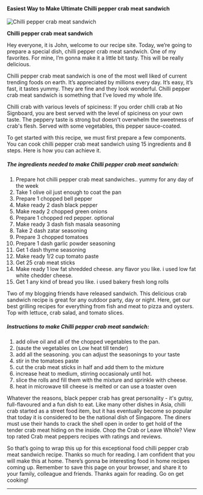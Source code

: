             

#### Easiest Way to Make Ultimate Chilli pepper crab meat sandwich

![Chilli pepper crab meat sandwich](https://img-global.cpcdn.com/recipes/46946950/751x532cq70/chilli-pepper-crab-meat-sandwich-recipe-main-photo.jpg)

**Chilli pepper crab meat sandwich**

Hey everyone, it is John, welcome to our recipe site. Today, we’re going to prepare a special dish, chilli pepper crab meat sandwich. One of my favorites. For mine, I’m gonna make it a little bit tasty. This will be really delicious.

Chilli pepper crab meat sandwich is one of the most well liked of current trending foods on earth. It’s appreciated by millions every day. It’s easy, it’s fast, it tastes yummy. They are fine and they look wonderful. Chilli pepper crab meat sandwich is something that I’ve loved my whole life.

Chilli crab with various levels of spiciness: If you order chilli crab at No Signboard, you are best served with the level of spiciness on your own taste. The peppery taste is strong but doesn't overwhelm the sweetness of crab's flesh. Served with some vegetables, this pepper sauce-coated.

To get started with this recipe, we must first prepare a few components. You can cook chilli pepper crab meat sandwich using 15 ingredients and 8 steps. Here is how you can achieve it.

##### The ingredients needed to make Chilli pepper crab meat sandwich:

1.  Prepare hot chilli pepper crab meat sandwiches.. yummy for any day of the week
2.  Take 1 olive oil just enough to coat the pan
3.  Prepare 1 chopped bell pepper
4.  Make ready 2 dash black pepper
5.  Make ready 2 chopped green onions
6.  Prepare 1 chopped red pepper. optional
7.  Make ready 3 dash fish masala seasoning
8.  Take 2 dash zatar seasoning
9.  Prepare 3 chopped tomatoes
10.  Prepare 1 dash garlic powder seasoning
11.  Get 1 dash thyme seasoning
12.  Make ready 1/2 cup tomato paste
13.  Get 25 crab meat sticks
14.  Make ready 1 low fat shredded cheese. any flavor you like. i used low fat white chedder cheese.
15.  Get 1 any kind of bread you like. i used bakery fresh long rolls

Two of my blogging friends have released sandwich. This delicious crab sandwich recipe is great for any outdoor party, day or night. Here, get our best grilling recipes for everything from fish and meat to pizza and oysters. Top with lettuce, crab salad, and tomato slices.

##### Instructions to make Chilli pepper crab meat sandwich:

1.  add olive oil and all of the chopped vegetables to the pan.
2.  (saute the vegetables on Low heat till tender)
3.  add all the seasoning. you can adjust the seasonings to your taste
4.  stir in the tomatoes paste
5.  cut the crab meat sticks in half and add them to the mixture
6.  increase heat to medium, stirring occasionaly until hot.
7.  slice the rolls and fill them with the mixture and sprinkle with cheese.
8.  heat in microwave till cheese is melted or can use a toaster oven

Whatever the reasons, black pepper crab has great personality - it's gutsy, full-flavoured and a fun dish to eat. Like many other dishes in Asia, chilli crab started as a street food item, but it has eventually become so popular that today it is considered to be the national dish of Singapore. The diners must use their hands to crack the shell open in order to get hold of the tender crab meat hiding on the inside. Chop the Crab or Leave Whole? View top rated Crab meat peppers recipes with ratings and reviews.

So that’s going to wrap this up for this exceptional food chilli pepper crab meat sandwich recipe. Thanks so much for reading. I am confident that you will make this at home. There’s gonna be interesting food in home recipes coming up. Remember to save this page on your browser, and share it to your family, colleague and friends. Thanks again for reading. Go on get cooking!

* * *